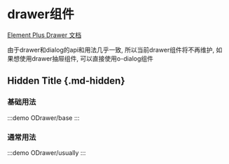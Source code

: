 # drawer组件

[Element Plus Drawer 文档](https://element-plus.org/zh-CN/component/drawer.html)

<el-tag type="danger">
由于drawer和dialog的api和用法几乎一致, 所以当前drawer组件将不再维护, 如果想使用drawer抽屉组件, 可以直接使用o-dialog组件 
</el-tag>

## Hidden Title {.md-hidden}

### 基础用法

:::demo
ODrawer/base
:::

### 通常用法

:::demo
ODrawer/usually
:::
